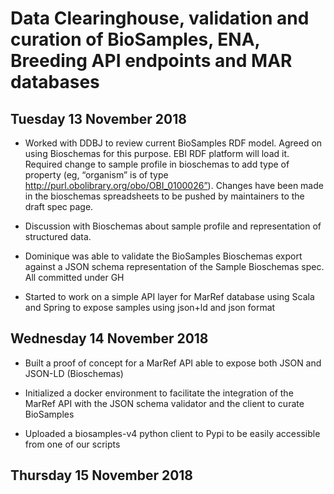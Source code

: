 # Data Clearinghouse, validation and curation of BioSamples, ENA, Breeding API endpoints and MAR databases

## Tuesday 13 November 2018

- Worked with DDBJ to review current BioSamples RDF model. Agreed on using Bioschemas for this purpose. EBI RDF platform will load it. Required change to sample profile in bioschemas to add type of property (eg, “organism” is of type http://purl.obolibrary.org/obo/OBI_0100026”). Changes have been made in the bioschemas spreadsheets to be pushed by maintainers to the draft spec page.

- Discussion with Bioschemas about sample profile and representation of structured data.

- Dominique was able to validate the BioSamples Bioschemas export against a JSON schema representation of the Sample Bioschemas spec. All committed under GH

- Started to work on a simple API layer for MarRef database using Scala and Spring to expose samples using json+ld and json format




## Wednesday 14 November 2018

- Built a proof of concept for a MarRef API able to expose both JSON and JSON-LD (Bioschemas) 

- Initialized a docker environment to facilitate the integration of the MarRef API with the JSON schema validator and the client to curate BioSamples

- Uploaded a biosamples-v4 python client to Pypi to be easily accessible from one of our scripts


## Thursday 15 November 2018

